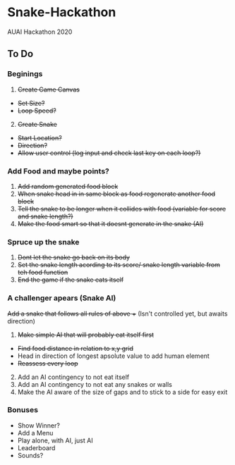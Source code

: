 # Snake-Hackathon
AUAI Hackathon 2020

## To Do
### Beginings
1. ~~Create Game Canvas~~
 - ~~Set Size?~~
 - ~~Loop Speed?~~
2. ~~Create Snake~~
 - ~~Start Location?~~
 - ~~Direction?~~
 - ~~Allow user control (log input and check last key on each loop?)~~
### Add Food and maybe points?
1. ~~Add random generated food block~~
2. ~~When snake head in in same block as food regenerate another food block~~
3. ~~Tell the snake to be longer when it collides with food (variable for score and snake length?)~~
4. ~~Make the food smart so that it doesnt generate in the snake (AI)~~
### Spruce up the snake
1. ~~Dont let the snake go back on its body~~
2. ~~Set the snake length acording to its score/ snake length variable from teh food function~~
3. ~~End the game if the snake eats itself~~
### A challenger apears (Snake AI)
~~Add a snake that follows all rules of above +~~ (Isn't controlled yet, but awaits direction)
1. ~~Make simple AI that will probably eat itself first~~
 - ~~Find food distance in relation to x,y grid~~
 - Head in direction of longest apsolute value to add human element
 - ~~Reassess every loop~~
2. Add an AI contingency to not eat itself
3. Add an AI contingency to not eat any snakes or walls
4. Make the AI aware of the size of gaps and to stick to a side for easy exit
### Bonuses
- Show Winner?
- Add a Menu
 - Play alone, with AI, just AI
- Leaderboard
- Sounds?